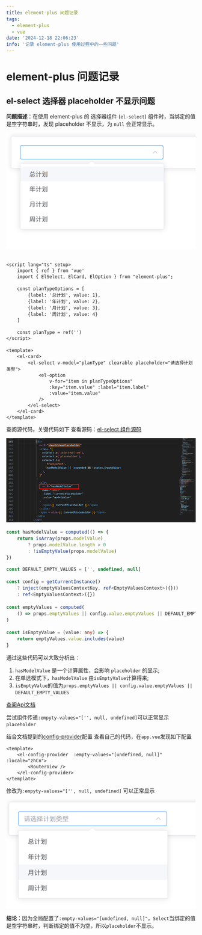 ```yaml
---
title: element-plus 问题记录
tags:
  - element-plus
  - vue
date: '2024-12-18 22:06:23'
info: '记录 element-plus 使用过程中的一些问题'
---
```


# element-plus 问题记录

## el-select 选择器 placeholder 不显示问题

**问题描述**：在使用 element-plus 的 选择器组件 (`el-select`)  组件时，当绑定的值是空字符串时，发现 placeholder 不显示，为
`null` 会正常显示。

![el-select 组件 placeholder 不显示](../asset/images/select-1.png)

```vue

<script lang="ts" setup>
	import { ref } from 'vue'
	import { ElSelect, ElCard, ElOption } from "element-plus";

	const planTypeOptions = [
		{label: '总计划', value: 1},
		{label: '年计划', value: 2},
		{label: '月计划', value: 3},
		{label: '周计划', value: 4}
	]

	const planType = ref('')
</script>

<template>
	<el-card>
		<el-select v-model="planType" clearable placeholder="请选择计划类型">
			<el-option
				v-for="item in planTypeOptions"
				:key="item.value" :label="item.label"
				:value="item.value"
			/>
		</el-select>
	</el-card>
</template>

```

查阅源代码，关键代码如下
查看源码：[el-select 组件源码](https://github.com/element-plus/element-plus/tree/dev/packages/components/select)

![el-select 组件源码](../asset/images/select-2.png)

```ts
const hasModelValue = computed(() => {
	return isArray(props.modelValue)
		? props.modelValue.length > 0
		: !isEmptyValue(props.modelValue)
})
```

```ts
const DEFAULT_EMPTY_VALUES = ['', undefined, null]

const config = getCurrentInstance()
	? inject(emptyValuesContextKey, ref<EmptyValuesContext>({}))
	: ref<EmptyValuesContext>({})

const emptyValues = computed(
	() => props.emptyValues || config.value.emptyValues || DEFAULT_EMPTY_VALUES
)

const isEmptyValue = (value: any) => {
	return emptyValues.value.includes(value)
}

```

通过这些代码可以大致分析出：
1. `hasModelValue` 是一个计算属性，会影响 `placeholder` 的显示;
2. 在单选模式下，`hasModelValue` 由`isEmptyValue`计算得来;
3. `isEmptyValue`的值为`props.emptyValues || config.value.emptyValues || DEFAULT_EMPTY_VALUES`

[查阅Api文档](https://element-plus.org/zh-CN/component/select.html#select-api)

尝试组件传递`:empyty-values="['', null, undefined]`可以正常显示`placeholder`

结合文档提到的[config-provider](https://element-plus.org/en-US/component/config-provider.html#empty-values-configurations)配置
查看自己的代码，在`app.vue`发现如下配置
```vue
<template>
	<el-config-provider  :empty-values="[undefined, null]" :locale="zhCn">
		<RouterView />
	</el-config-provider>
</template>
```
修改为`:empyty-values="['', null, undefined]` 可以正常显示

![el-select 正常显示](../asset/images/select-3.png)

**结论**：因为全局配置了`:empty-values="[undefined, null]"`，`Select`当绑定的值是空字符串时，判断绑定的值不为空，所以`placeholder`不显示。
